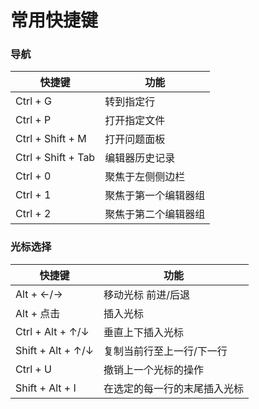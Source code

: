 # 常用快捷键

### 导航

| 快捷键             | 功能                 |
| ------------------ | -------------------- |
| Ctrl + G           | 转到指定行           |
| Ctrl + P           | 打开指定文件         |
| Ctrl + Shift + M   | 打开问题面板         |
| Ctrl + Shift + Tab | 编辑器历史记录       |
| Ctrl + 0           | 聚焦于左侧侧边栏     |
| Ctrl + 1           | 聚焦于第一个编辑器组 |
| Ctrl + 2           | 聚焦于第二个编辑器组 |

### 光标选择

| 快捷键            | 功能                         |
| ----------------- | ---------------------------- |
| Alt + ←/→         | 移动光标 前进/后退           |
| Alt + 点击        | 插入光标                     |
| Ctrl + Alt + ↑/↓  | 垂直上下插入光标             |
| Shift + Alt + ↑/↓ | 复制当前行至上一行/下一行    |
| Ctrl + U          | 撤销上一个光标的操作         |
| Shift + Alt + I   | 在选定的每一行的末尾插入光标 |
